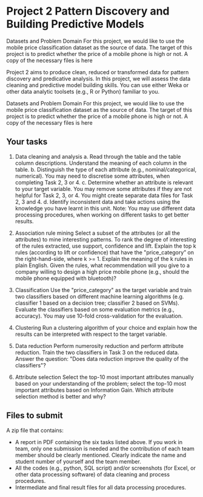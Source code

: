# Project 2 Pattern Discovery and Building Predictive Models

Datasets and Problem Domain
For this project, we would like to use the mobile price classification dataset as the source of data. The target of this project is to predict whether the price of a mobile phone is high or not. A copy of the necessary files is  here

Project 2 aims to produce clean, reduced or transformed data for pattern discovery and predicative analysis. In this project, we will assess the data cleaning and predictive model building skills. You can use either Weka or other data analytic toolsets (e.g., R or Python) familiar to you.

Datasets and Problem Domain
For this project, we would like to use the mobile price classification dataset as the source of data. The target of this project is to predict whether the price of a mobile phone is high or not. A copy of the necessary files is  here

## Your tasks
1. Data cleaning and analysis
a. Read through the table and the table column descriptions. Understand the meaning of each column in the table.
b. Distinguish the type of each attribute (e.g., nominal/categorical, numerical). You may need to discretise some attributes, when completing Task 2, 3 or 4.
c. Determine whether an attribute is relevant to your target variable. You may remove some attributes if they are not helpful for Task 2, 3, or 4. You might create separate data files for Task 2, 3 and 4.
d. Identify inconsistent data and take actions using the knowledge you have learnt in this unit.
Note: You may use different data processing procedures, when working on different tasks to get better results.

2. Association rule mining
Select a subset of the attributes (or all the attributes) to mine interesting patterns. To rank the degree of interesting of the rules extracted, use support, confidence and lift.
Explain the top k rules (according to lift or confidence) that have the "price_category” on the right-hand-side, where k >= 1.
Explain the meaning of the k rules in plain English.
Given the rules, what recommendation will you give to a company willing to design a high price mobile phone (e.g., should the mobile phone equipped with bluetooth)?

3. Classification
Use the "price_category" as the target variable and train two classifiers based on different machine learning algorithms (e.g. classifier 1 based on a decision tree; classifier 2 based on SVMs).
Evaluate the classifiers based on some evaluation metrics (e.g., accuracy). You may use 10-fold cross-validation for the evaluation.

4. Clustering
Run a clustering algorithm of your choice and explain how the results can be interpreted with respect to the target variable.

5. Data reduction
Perform numerosity reduction and perform attribute reduction.
Train the two classifiers in Task 3 on the reduced data.
Answer the question: "Does data reduction improve the quality of the classifiers"?

6. Attribute selection
Select the top-10 most important attributes manually based on your understanding of the problem; select the top-10 most important attributes based on Information Gain.
Which attribute selection method is better and why?

## Files to submit
A zip file that contains:

- A report in PDF containing the six tasks listed above. If you work in team, only one submission is needed and the contribution of each team member should be clearly mentioned. Clearly indicate the name and student number of yourself and the team member.
- All the codes (e.g., python, SQL script) and/or screenshots (for Excel, or other data processing software) of data cleaning and process procedures.
- Intermediate and final result files for all data processing procedures.